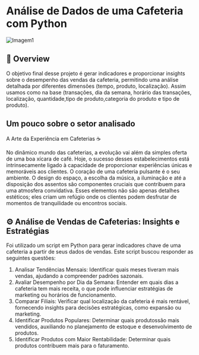 <h1>Análise de Dados de uma Cafeteria com Python </h1>


![Imagem1](https://github.com/Cleitoncsb/meu-Portfolio/assets/142935223/b9bf12f2-c1a3-46af-a8a8-b2fade673657)


 <h2> 📌    Overview   </h2>
 

O objetivo final desse projeto é gerar indicadores e proporcionar insights sobre o desempenho das vendas da cafeteria, permitindo uma análise detalhada por diferentes dimensões (tempo, produto, localização).
Assim usamos como na base (transações, dia da semana, horário das transações, localização, quantidade,tipo de produto,categoria do produto e tipo de produto). 


<h2>Um pouco sobre o setor analisado</h2>

A Arte da Experiência em Cafeterias ☕

No dinâmico mundo das cafeterias, a evolução vai além da simples oferta de uma boa xícara de café. Hoje, o sucesso desses estabelecimentos está intrinsecamente ligado à capacidade de proporcionar experiências únicas e memoráveis aos clientes. O coração de uma cafeteria pulsante é o seu ambiente. O design do espaço, a escolha da música, a iluminação e até a disposição dos assentos são componentes cruciais que contribuem para uma atmosfera convidativa. Esses elementos não são apenas detalhes estéticos; eles criam um refúgio onde os clientes podem desfrutar de momentos de tranquilidade ou encontros sociais.

<h2> ⚙️ Análise de Vendas de Cafeterias: Insights e Estratégias </h2>
Foi utilizado um script em Python para gerar indicadores chave de uma cafeteria a partir de seus dados de vendas.
Este script buscou responder as seguintes questões:</>

1. Analisar Tendências Mensais: Identificar quais meses tiveram mais vendas, ajudando a compreender padrões sazonais.
2. Avaliar Desempenho por Dia da Semana: Entender em quais dias a cafeteria tem mais receita, o que pode influenciar estratégias de marketing ou horários de funcionamento.
3. Comparar Filiais: Verificar qual localização da cafeteria é mais rentável, fornecendo insights para decisões estratégicas, como expansão ou marketing.
4. Identificar Produtos Populares: Determinar quais produtossão mais vendidos, auxiliando no planejamento de estoque e desenvolvimento de produtos.
5. Identificar Produtos com Maior Rentabilidade: Determinar quais produtos contribuem mais para o faturamento.



